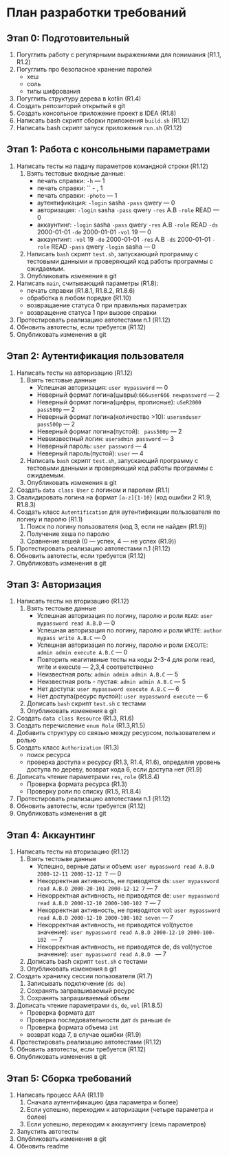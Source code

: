 # **План разработки требований**

## Этап 0: Подготовительный

1. Погуглить работу с регулярными выражениями для понимания (R1.1, R1.2)
2. Погуглить про безопасное хранение паролей
    - хеш
    - соль
    - типы шифрования
3. Погуглить структуру дерева в kotlin (R1.4)
4. Создать репозиторий открытый в git 
5. Создать консольное приложение проект в IDEA (R1.8)
6. Написать bash скрипт сборки приложения `build.sh` (R1.12)
7. Написать bash скрипт запуск приложения `run.sh` (R1.12)

## Этап 1: Работа с консольными параметрами 
1. Написать тесты на падачу параметров командной строки (R1.12)
    1. Взять тестовые входные данные:
        - печать справки: `-h` — 1
        - печать справки: `` - , 1
        - печать справки: `-photo` — 1
        - аутентификация: `-login` sasha `-pass` qwery — 0
        - авторизация: `-login` sasha `-pass` qwery `-res` A.B `-role` READ — 0
        - аккаунтинг: `-login` sasha `-pass` qwery `-res` A.B `-role` READ `-ds` 2000-01-01 `-de` 2000-01-01 `-vol` 19 — 0 
        - аккаунтинг: `-vol` 19 `-de` 2000-01-01 `-res` A.B `-ds` 2000-01-01 `-role` READ `-pass` qwery `-login` sasha — 0 
    2. Написать `bash` скрипт `test.sh`, запускающий программу с тестовыми данными и проверяющий код работы программы с ожидаемым.
    3. Опубликовать изменения в git 
2. Написать `main`, считывающий параметры (R1.8):
    - печать справки (R1.8.1, R1.8.2, R1.8.6)
    - обработка в любом порядке (R1.10)
    - возвращаение статуса 0 при правильных параметрах
    - возвращение статуса 1 при вызове справки
3. Протестировать реализацию автотестами п.1 (R1.12)
4. Обновить автотесты, если требуется (R1.12)
5. Опубликовать изменения в git

## Этап 2: Аутентификация пользователя
1. Написать тесты на авторизацию (R1.12)
    1. Взять тестовые данные
        - Успешная авторизация: `user mypassword` — 0 
        - Неверный формат логина(цывры):`666user666 newpassword` — 2
        - Неверный формат логина(цифры, прописные): `uSeR2000 pass500p` — 2
        - Неверный формат логина(количество >10): `useranduser pass500p` — 2
        - Неверный формат логина(пустой): ` pass500p` — 2
        - Невеизвестный логин: `useradmin password` — 3
        - Неверный пароль: `user password` — 4
        - Неверный пароль(пустой): `user` — 4
    2. Написать `bash` скрипт `test.sh`, запускающий программу с тестовыми данными и проверяющий код работы программы с ожидаемым.
    3. Опубликовать изменения в git 
2. Создать `data class User` с логином и паролем (R1.1)
3. Свалидировать логина на формат `[a-z]{1-10}` (код ошибки 2 R1.9, R1.8.3)
4. Создать класс `Autentification` для аутентификации пользователя по логину и паролю (R1.1)
    1. Поиск по логину пользователя (код 3, если не найден (R1.9))
    2. Получение хеша по паролю
    3. Сравнение хешей (0 — успех, 4 — не успех (R1.9))
5. Протестировать реализацию автотестами п.1 (R1.12)
6. Обновить автотесты, если требуется (R1.12)
7. Опубликовать изменения в git

## Этап 3: Авторизация
1. Написать тесты на вторизацию (R1.12)
    1. Взять тестоыве данные
        - Успешная авторизация по логину, паролю и роли `READ`: `user mypassword read A.B.D` — 0
        - Успешная авторизация по логину, паролю и роли `WRITE`: `author mypass write A.B.C` — 0
        - Успешная авторизация по логину, паролю и роли `EXECUTE`: `admin admin execute A.B.C` — 0
        - Повторить неагитивные тесты на коды 2-3-4 для роли read, write и execute — 2,3,4 соответственно
        - Неизвестная роль: `admin admin admin A.B.C` — 5
        - Неизвестная роль - пустая: `admin admin A.B.C` — 5
        - Нет доступа: `user mypassword execute A.B.C` — 6
        - Нет доступа(ресурс пустой): `user mypassword execute` — 6
    2. Дописать `bash` скрипт `test.sh` с тестами 
    3. Опубликовать изменения в git
2. Создать `data class Resource` (R1.3, R1.6)
3. Создать перечисление `enum Role` (R1.3,R1.5)
4. Добавить структуру со связью между ресурсом, пользователем и ролью
5. Создать класс `Authorization` (R1.3)
    - поиск ресурса
    - проверка доступа к ресурсу (R1.3, R1.4, R1.6), определяя уровень доступа по дереву, возврат кода 6, если доступа нет (R1.9)
6. Дописать чтение параметрами `res`, `role` (R1.8.4)
    - Проверка формата ресурса (R1.3)
    - Проверку роли по списку (R1.5, R1.8.4)
7. Протестировать реализацию автотестами п.1 (R1.12)
8. Обновить автотесты, если требуется (R1.12)
9. Опубликовать изменения в git

## Этап 4: Аккаунтинг
1. Написать тесты на вторизацию (R1.12)
    1. Взять тестоыве данные
        - Успешно, верные даты и объем: `user mypassword read A.B.D 2000-12-11 2000-12-12 7` — 0
        - Некорректная активность, не приводятся ds: `user mypassword read A.B.D 2000-20-101 2000-12-12 7` — 7
        - Некорректная активность, не приводятся de: `user mypassword read A.B.D 2000-12-10 2000-100-102 7` — 7
        - Некорректная активность, не приводятся vol: `user mypassword read A.B.D 2000-12-10 2000-100-102 seven` — 7
        - Некорректная активность, не приводятся vol(пустое значение): `user mypassword read A.B.D 2000-12-10 2000-100-102 ` — 7
        - Некорректная активность, не приводятся de, ds vol(пустое значение): `user mypassword read A.B.D ` — 7
    2. Дописать bash скрипт `test.sh` с тестами 
    3. Опубликовать изменения в git
2. Создать хранилку сессии пользователя (R1.7)
    1. Записывать подключение (`ds de`)
    2. Сохранять заправшиваемый ресурс
    3. Сохранять запрашиваемый объем
3. Дописать чтение параметрами `ds`, `de`, `vol` (R1.8.5)
    - Проверка формата дат
    - Проверка последовательности дат `ds` раньше `de`
    - Проверка формата объема `int`
    - возврат кода 7, в случае ошибки (R1.9)
4. Протестировать реализацию автотестами (R1.12)
5. Обновить автотесты, если требуется (R1.12)
6. Опубликовать изменения в git

## Этап 5: Сборка требований
1. Написать процесс AAA (R1.11)
    1. Сначала аутентификацию (два параметра и более)
    2. Если успешно, переходим к авторизации (четыре параметра и более)
    3. Если успешно, переходим к аккаунтингу (семь параметров)
2. Запустить автотесты
3. Опубликовать изменения в git
4. Обновить readme 
